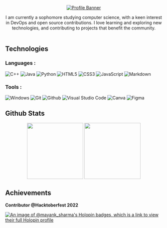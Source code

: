 <p align="center"><a href="https://linkfree.io/Mayank-Sharma17"><img alt="Profile Banner" src="https://user-images.githubusercontent.com/113251342/235408834-20314bde-8dda-45ad-882c-2def0029faf3.png"></a></p>

<div align="center">
I am currently a sophomore studying computer science, with a keen interest in DevOps and open source contributions. I love learning and exploring new technologies, and contributing to projects that benefit the community.
</div>
<br>

## Technologies 
### Languages :
![C++](https://img.shields.io/badge/-C++-007396?style=for-the-badge&logo=C&logoColor=ffdd54)
![Java](https://img.shields.io/badge/-Java-007396?style=for-the-badge&logo=openjdk&logoColor=ffdd54)
![Python](https://img.shields.io/badge/python-3670A0?style=for-the-badge&logo=python&logoColor=ffdd54)
![HTML5](https://img.shields.io/badge/HTML5-E34F26?style=for-the-badge&logo=html5&logoColor=white)
![CSS3](https://img.shields.io/badge/CSS3-1572B6?style=for-the-badge&logo=css3&logoColor=white)
![JavaScript](https://img.shields.io/badge/javascript-%23323330.svg?style=for-the-badge&logo=javascript&logoColor=%23F7DF1E)
![Markdown](https://img.shields.io/badge/Markdown-000000?style=for-the-badge&logo=markdown&logoColor=white)
### Tools :
![Windows](https://img.shields.io/badge/Windows-0078D6?style=for-the-badge&logo=windows&logoColor=white)
![Git](https://img.shields.io/badge/GIT-E44C30?style=for-the-badge&logo=git&logoColor=white)
![Github](https://img.shields.io/badge/GitHub-100000?style=for-the-badge&logo=github&logoColor=white)
![Visual Studio Code](https://img.shields.io/badge/Visual%20Studio%20Code-0078d7.svg?style=for-the-badge&logo=visual-studio-code&logoColor=white)
![Canva](https://img.shields.io/badge/Canva-%2300C4CC.svg?style=for-the-badge&logo=Canva&logoColor=white)
![Figma](https://img.shields.io/badge/Figma-%2300C4CC.svg?style=for-the-badge&logo=Figma&logoColor=black)

## Github Stats

<div align="center">
  <img height="180em"  src="https://github-readme-streak-stats.herokuapp.com/?user=Mayank-Sharma17&theme=gotham&hide_border=false" />
  <img height="180em" src="https://github-readme-stats.vercel.app/api?username=Mayank-Sharma17&show_icons=true&cache_seconds=86400&theme=gotham"/> 
</div>

## Achievements

**Contributor @Hacktoberfest 2022**

[![An image of @mayank_sharma's Holopin badges, which is a link to view their full Holopin profile](https://holopin.me/mayank_sharma)](https://holopin.io/@mayank_sharma)